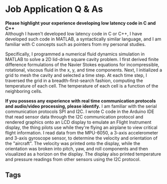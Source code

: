 # Job Application Q & As

**Please highlight your experience developing low latency code in C and C++**  
Although I haven't developed low latency code in C or C++, I have developed such code in MATLAB, a syntactically similar language, and I am familiar with C concepts such as pointers from my personal studies.  

Specifically, I programmed a numerical fluid dynamics simulation in MATLAB to solve a 2D lid-drive square cavity problem. I first derived finite difference formulations of the Navier Stokes equations for incompressible, rotational, viscous fluid in the x, y, and time components. Next, I initialized a grid to mesh the cavity and selected a time step. At each time step, I traversed the grid in a breadth-first-search fashion, computing the temperature of each cell. The temperature of each cell is a function of the neighboring cells.  

**If you possess any experience with real time communication protocols and audio/video processing, please identify.**
I am familiar with the serial communication protocols SPI and I2C. I wrote C code in the Arduino IDE that read sensor data through the I2C communication protocol and rendered graphics onto an LCD display to emulate an Flight Instrument display, the thing pilots use while they're flying an airplane to view critical flight information. I read data from the MPU-6050, a 3-axis accelerometer and 3-axis gyroscope sensor, to determine the velocity and orientation of the "aircraft". The velocity was printed onto the display, while the orientation was broken into pitch, yaw, and roll components and then visualized as a horizon on the display. The display also printed temperature and pressure readings from other sensors using the I2C protocol.  

## Tags
